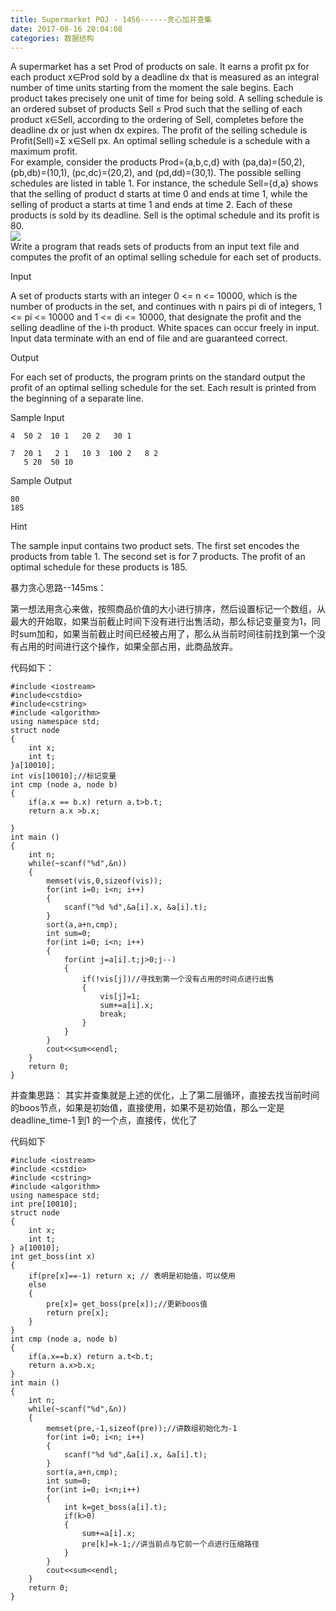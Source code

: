 ```yaml
---
title: Supermarket POJ - 1456------贪心加并查集
date: 2017-08-16 20:04:08
categories: 数据结构
---
```

    

A supermarket has a set Prod of products on sale. It earns a profit px for
each product x∈Prod sold by a deadline dx that is measured as an integral
number of time units starting from the moment<!-- more --> the sale begins. Each product
takes precisely one unit of time for being sold. A selling schedule is an
ordered subset of products Sell ≤ Prod such that the selling of each product
x∈Sell, according to the ordering of Sell, completes before the deadline dx or
just when dx expires. The profit of the selling schedule is Profit(Sell)=Σ
x∈Sell  px. An optimal selling schedule is a schedule with a maximum profit.  
For example, consider the products Prod={a,b,c,d} with (pa,da)=(50,2),
(pb,db)=(10,1), (pc,dc)=(20,2), and (pd,dd)=(30,1). The possible selling
schedules are listed in table 1. For instance, the schedule Sell={d,a} shows
that the selling of product d starts at time 0 and ends at time 1, while the
selling of product a starts at time 1 and ends at time 2. Each of these
products is sold by its deadline. Sell is the optimal schedule and its profit
is 80.  
![](https://odzkskevi.qnssl.com/f9d071d9c472cbda044241e92bee7393?v=1502530142)  
Write a program that reads sets of products from an input text file and
computes the profit of an optimal selling schedule for each set of products.  

Input  

A set of products starts with an integer 0 <= n <= 10000, which is the number
of products in the set, and continues with n pairs pi di of integers, 1 <= pi
<= 10000 and 1 <= di <= 10000, that designate the profit and the selling
deadline of the i-th product. White spaces can occur freely in input. Input
data terminate with an end of file and are guaranteed correct.

Output  

For each set of products, the program prints on the standard output the profit
of an optimal selling schedule for the set. Each result is printed from the
beginning of a separate line.

Sample Input  
    
    
    4  50 2  10 1   20 2   30 1
    
    7  20 1   2 1   10 3  100 2   8 2
       5 20  50 10
    

Sample Output  
    
    
    80
    185

Hint  

The sample input contains two product sets. The first set encodes the products
from table 1. The second set is for 7 products. The profit of an optimal
schedule for these products is 185.

  

暴力贪心思路--145ms：

第一想法用贪心来做，按照商品价值的大小进行排序，然后设置标记一个数组，从最大的开始取，如果当前截止时间下没有进行出售活动，那么标记变量变为1，同时sum加和，如果当前截止时间已经被占用了，那么从当前时间往前找到第一个没有占用的时间进行这个操作，如果全部占用，此商品放弃。

代码如下：

    
    
    #include <iostream>
    #include<cstdio>
    #include<cstring>
    #include <algorithm>
    using namespace std;
    struct node
    {
        int x;
        int t;
    }a[10010];
    int vis[10010];//标记变量
    int cmp (node a, node b)
    {
        if(a.x == b.x) return a.t>b.t;
        return a.x >b.x;
    
    }
    int main ()
    {
        int n;
        while(~scanf("%d",&n))
        {
            memset(vis,0,sizeof(vis));
            for(int i=0; i<n; i++)
            {
                scanf("%d %d",&a[i].x, &a[i].t);
            }
            sort(a,a+n,cmp);
            int sum=0;
            for(int i=0; i<n; i++)
            {
                for(int j=a[i].t;j>0;j--)
                {
                    if(!vis[j])//寻找到第一个没有占用的时间点进行出售
                    {
                        vis[j]=1;
                        sum+=a[i].x;
                        break;
                    }
                }
            }
            cout<<sum<<endl;
        }
        return 0;
    }

  
并查集思路： 其实并查集就是上述的优化，上了第二层循环，直接去找当前时间的boos节点，如果是初始值，直接使用，如果不是初始值，那么一定是
deadline_time-1 到1 的一个点，直接传，优化了

代码如下

    
    
    #include <iostream>
    #include <cstdio>
    #include <cstring>
    #include <algorithm>
    using namespace std;
    int pre[10010];
    struct node
    {
        int x;
        int t;
    } a[10010];
    int get_boss(int x)
    {
        if(pre[x]==-1) return x; // 表明是初始值，可以使用
        else
        {
            pre[x]= get_boss(pre[x]);//更新boos值
            return pre[x];
        }
    }
    int cmp (node a, node b)
    {
        if(a.x==b.x) return a.t<b.t;
        return a.x>b.x;
    }
    int main ()
    {
        int n;
        while(~scanf("%d",&n))
        {
            memset(pre,-1,sizeof(pre));//讲数组初始化为-1
            for(int i=0; i<n; i++)
            {
                scanf("%d %d",&a[i].x, &a[i].t);
            }
            sort(a,a+n,cmp);
            int sum=0;
            for(int i=0; i<n;i++)
            {
                int k=get_boss(a[i].t);
                if(k>0)
                {
                    sum+=a[i].x;
                    pre[k]=k-1;//讲当前点与它前一个点进行压缩路径
                }
            }
            cout<<sum<<endl;
        }
        return 0;
    }
    

  
  

